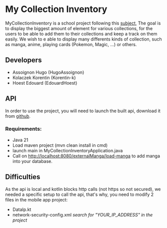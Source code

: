 # My Collection Inventory

MyCollectionInventory is a school project following this [subject](https://android-learning-ap5.web.app/project-isen/#sujet), The goal is to display the biggest amount of element for various collections, for the users to be able to add them to their collections and keep a track on them easily.
We wish to e able to display many differents kinds of collection, such as manga, anime, playing cards (Pokemon, Magic, ...) or others. 

## Developers
 - Assoignon Hugo (HugoAssoignon)
 - Kolaczek Korentin (Korentin-k)
 - Hoest Edouard (EdouardHoest)

## API

In order to use the project, you will need to launch the built api, download it from [github](https://github.com/EdouardHoest/my_collections_inventory_api).

### Requirements: 
 - Java 21
 - Load maven project (mvn clean install in cmd)
 - launch main in MyCollectionInventoryApplication.java
 - Call on [http://localhost:8080/externalManga/load-manga](http://localhost:8080/externalManga/load-manga) to add manga into your database.
   
## Difficulties

As the api is local and kotlin blocks http calls (not https so not secured),
we needed a specific setup to call the api, that's why, you need to modify 2 files in the mobile app
project:

- DataIp.kt
- network-security-config.xml
_search for "YOUR_IP_ADDRESS" in the project_
